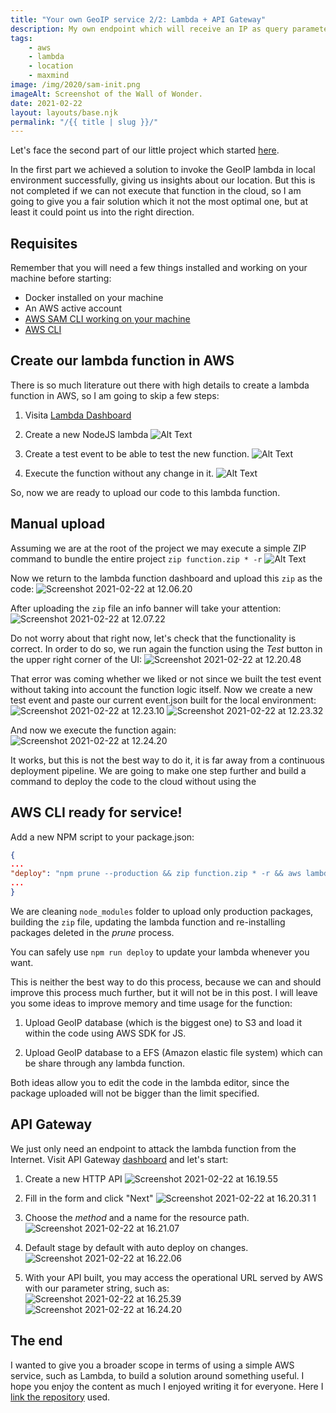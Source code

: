 ```yaml
---
title: "Your own GeoIP service 2/2: Lambda + API Gateway"
description: My own endpoint which will receive an IP as query parameter and it will return location info such as country and city
tags:
    - aws
    - lambda
    - location
    - maxmind
image: /img/2020/sam-init.png
imageAlt: Screenshot of the Wall of Wonder.
date: 2021-02-22
layout: layouts/base.njk
permalink: "/{{ title | slug }}/"
---
```


Let's face the second part of our little project which started [here](https://dev.to/producthackers/your-own-geoip-service-1-2-maxmind-geoip-aws-sam-52go).

In the first part we achieved a solution to invoke the GeoIP lambda in local environment successfully, giving us insights about our location. But this is not completed if we can not execute that function in the cloud, so I am going to give you a fair solution which it not the most optimal one, but at least it could point us into the right direction.

## Requisites

Remember that you will need a few things installed and working on your machine before starting:

- Docker installed on your machine
- An AWS active account
- [AWS SAM CLI working on your machine](https://docs.aws.amazon.com/serverless-application-model/latest/developerguide/serverless-sam-cli-install.html)
- [AWS CLI](https://aws.amazon.com/cli/)

## Create our lambda function in AWS

There is so much literature out there with high details to create a lambda function in AWS, so I am going to skip a few steps:

1. Visita [Lambda Dashboard](https://eu-west-1.console.aws.amazon.com/lambda/home)
2. Create a new NodeJS lambda ![Alt Text](https://dev-to-uploads.s3.amazonaws.com/uploads/articles/3jhqdszohasjxje8tk6q.png)

3. Create a test event to be able to test the new function. ![Alt Text](https://dev-to-uploads.s3.amazonaws.com/uploads/articles/q2xb1ya45mm23dw5oayg.png)

4. Execute the function without any change in it. ![Alt Text](https://dev-to-uploads.s3.amazonaws.com/uploads/articles/3gg7r3ehsjq6bnaljygf.png)

So, now we are ready to upload our code to this lambda function.

## Manual upload

Assuming we are at the root of the project we may execute a simple ZIP command to bundle the entire project `zip function.zip * -r`
![Alt Text](https://dev-to-uploads.s3.amazonaws.com/uploads/articles/93g5gvb6nlhulumb9n2g.png)

Now we return to the lambda function dashboard and upload this `zip` as the code:
![Screenshot 2021-02-22 at 12.06.20](https://dev-to-uploads.s3.amazonaws.com/uploads/articles/xso6tjn8ub170lwmno65.png)

After uploading the `zip` file an info banner will take your attention:
![Screenshot 2021-02-22 at 12.07.22](https://dev-to-uploads.s3.amazonaws.com/uploads/articles/lqnsxlv74lxpp5cef9go.png)

Do not worry about that right now, let's check that the functionality is correct. In order to do so, we run again the function using the *Test* button in the upper right corner of the UI:
![Screenshot 2021-02-22 at 12.20.48](https://dev-to-uploads.s3.amazonaws.com/uploads/articles/ntaj4comjric3jdyt9at.png)

That error was coming whether we liked or not since we built the test event without taking into account the function logic itself. Now we create a new test event and paste our current event.json built for the local environment:
![Screenshot 2021-02-22 at 12.23.10](https://dev-to-uploads.s3.amazonaws.com/uploads/articles/9idg0tq85gfujbmg5pvj.png)
![Screenshot 2021-02-22 at 12.23.32](https://dev-to-uploads.s3.amazonaws.com/uploads/articles/xu0pxakjfylkih0nexjr.png)

And now we execute the function again:
![Screenshot 2021-02-22 at 12.24.20](https://dev-to-uploads.s3.amazonaws.com/uploads/articles/sbbxusqposptiqo0qvc0.png)

It works, but this is not the best way to do it, it is far away from a continuous deployment pipeline. We are going to make one step further and build a command to deploy the code to the cloud without using the

## AWS CLI ready for service!

Add a new NPM script to your package.json:

```json
{
...
"deploy": "npm prune --production && zip function.zip * -r && aws lambda update-function-code --function-name geoIPNode --zip-file fileb://function.zip --profile personal  && rm function.zip && npm install",
...
}
```

We are cleaning `node_modules` folder to upload only production packages, building the `zip` file, updating the lambda function and re-installing packages deleted in the _prune_ process.

You can safely use `npm run deploy` to update your lambda whenever you want.

This is neither the best way to do this process, because we can and should improve this process much further, but it will not be in this post. I will leave you some ideas to improve memory and time usage for the function:

1. Upload GeoIP database (which is the biggest one) to S3 and load it within the code using AWS SDK for JS.

2. Upload GeoIP database to a EFS (Amazon elastic file system) which can be share through any lambda function.

Both ideas allow you to edit the code in the lambda editor, since the package uploaded will not be bigger than the limit specified.

## API Gateway

We just only need an endpoint to attack the lambda function from the Internet. Visit API Gateway [dashboard](https://eu-west-1.console.aws.amazon.com/apigateway/main/apis?region=eu-west-1) and let's start:
1. Create a new HTTP API ![Screenshot 2021-02-22 at 16.19.55](https://dev-to-uploads.s3.amazonaws.com/uploads/articles/rd8pz7pphd0qic0pdykz.png)

2. Fill in the form and click "Next" ![Screenshot 2021-02-22 at 16.20.31 1](https://dev-to-uploads.s3.amazonaws.com/uploads/articles/4gxvgc1belualj3ppkuh.png)

3. Choose the _method_ and a name for the resource path. ![Screenshot 2021-02-22 at 16.21.07](https://dev-to-uploads.s3.amazonaws.com/uploads/articles/z1uuvs32e0679kiyuytg.png)

4. Default stage by default with auto deploy on changes.  ![Screenshot 2021-02-22 at 16.22.06](https://dev-to-uploads.s3.amazonaws.com/uploads/articles/zn8qhse2geb50k77bft8.png)

5. With your API built, you may access the operational URL served by AWS with our parameter string, such as:
![Screenshot 2021-02-22 at 16.25.39](https://dev-to-uploads.s3.amazonaws.com/uploads/articles/edv5w23n04f4x1vqekss.png)
![Screenshot 2021-02-22 at 16.24.20](https://dev-to-uploads.s3.amazonaws.com/uploads/articles/qw9jfwh2v2twabpxiod7.png)

## The end

I wanted to give you a broader scope in terms of using a simple AWS service, such as Lambda, to build a solution around something useful. I hope you enjoy the content as much I enjoyed writing it for everyone. Here I [link the repository](https://github.com/avcconti/geoIPNode) used.
